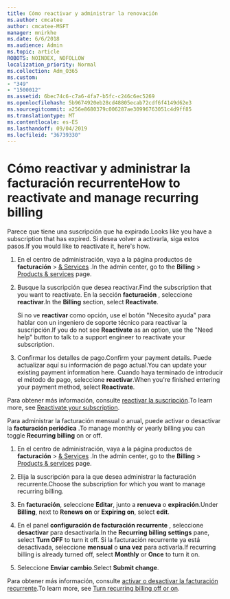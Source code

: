 ```yaml
---
title: Cómo reactivar y administrar la renovación
ms.author: cmcatee
author: cmcatee-MSFT
manager: mnirkhe
ms.date: 6/6/2018
ms.audience: Admin
ms.topic: article
ROBOTS: NOINDEX, NOFOLLOW
localization_priority: Normal
ms.collection: Adm_O365
ms.custom:
- "349"
- "1500012"
ms.assetid: 6bec74c6-c7a6-4fa7-b5fc-c246c6ec5269
ms.openlocfilehash: 5b9674920eb28cd48805ecab72cdf6f4149d62e3
ms.sourcegitcommit: a256e8680379c006287ae30996763051c4d9ff85
ms.translationtype: MT
ms.contentlocale: es-ES
ms.lasthandoff: 09/04/2019
ms.locfileid: "36739330"
---
```

# <a name="how-to-reactivate-and-manage-recurring-billing"></a><span data-ttu-id="d619e-102">Cómo reactivar y administrar la facturación recurrente</span><span class="sxs-lookup"><span data-stu-id="d619e-102">How to reactivate and manage recurring billing</span></span>

<span data-ttu-id="d619e-103">Parece que tiene una suscripción que ha expirado.</span><span class="sxs-lookup"><span data-stu-id="d619e-103">Looks like you have a subscription that has expired.</span></span> <span data-ttu-id="d619e-104">Si desea volver a activarla, siga estos pasos.</span><span class="sxs-lookup"><span data-stu-id="d619e-104">If you would like to reactivate it, here's how.</span></span>
  
1. <span data-ttu-id="d619e-105">En el centro de administración, vaya a la página productos de **facturación** \> [& Services](https://go.microsoft.com/fwlink/p/?linkid=842054) .</span><span class="sxs-lookup"><span data-stu-id="d619e-105">In the admin center, go to the **Billing** \> [Products & services](https://go.microsoft.com/fwlink/p/?linkid=842054) page.</span></span>

2. <span data-ttu-id="d619e-106">Busque la suscripción que desea reactivar.</span><span class="sxs-lookup"><span data-stu-id="d619e-106">Find the subscription that you want to reactivate.</span></span> <span data-ttu-id="d619e-107">En la sección **facturación** , seleccione **reactivar**.</span><span class="sxs-lookup"><span data-stu-id="d619e-107">In the **Billing** section, select  **Reactivate**.</span></span>

    <span data-ttu-id="d619e-108">Si no ve **reactivar** como opción, use el botón "Necesito ayuda" para hablar con un ingeniero de soporte técnico para reactivar la suscripción.</span><span class="sxs-lookup"><span data-stu-id="d619e-108">If you do not see **Reactivate** as an option, use the "Need help" button to talk to a support engineer to reactivate your subscription.</span></span>

3. <span data-ttu-id="d619e-109">Confirmar los detalles de pago.</span><span class="sxs-lookup"><span data-stu-id="d619e-109">Confirm your payment details.</span></span> <span data-ttu-id="d619e-110">Puede actualizar aquí su información de pago actual.</span><span class="sxs-lookup"><span data-stu-id="d619e-110">You can update your existing payment information here.</span></span> <span data-ttu-id="d619e-111">Cuando haya terminado de introducir el método de pago, seleccione **reactivar**.</span><span class="sxs-lookup"><span data-stu-id="d619e-111">When you're finished entering your payment method, select **Reactivate**.</span></span>

<span data-ttu-id="d619e-112">Para obtener más información, consulte [reactivar la suscripción](https://docs.microsoft.com//office365/admin/subscriptions-and-billing/reactivate-your-subscription).</span><span class="sxs-lookup"><span data-stu-id="d619e-112">To learn more, see [Reactivate your subscription](https://docs.microsoft.com//office365/admin/subscriptions-and-billing/reactivate-your-subscription).</span></span> 

<span data-ttu-id="d619e-113">Para administrar la facturación mensual o anual, puede activar o desactivar la **facturación periódica** .</span><span class="sxs-lookup"><span data-stu-id="d619e-113">To manage monthly or yearly billing you can toggle **Recurring billing** on or off.</span></span>
  
1. <span data-ttu-id="d619e-114">En el centro de administración, vaya a la página productos de **facturación** \> [& Services](https://go.microsoft.com/fwlink/p/?linkid=842054) .</span><span class="sxs-lookup"><span data-stu-id="d619e-114">In the admin center, go to the **Billing** \> [Products & services](https://go.microsoft.com/fwlink/p/?linkid=842054) page.</span></span>

2. <span data-ttu-id="d619e-115">Elija la suscripción para la que desea administrar la facturación recurrente.</span><span class="sxs-lookup"><span data-stu-id="d619e-115">Choose the subscription for which you want to manage recurring billing.</span></span>

3. <span data-ttu-id="d619e-116">En **facturación**, seleccione **Editar**, junto a **renueva** o **expiración**.</span><span class="sxs-lookup"><span data-stu-id="d619e-116">Under **Billing**, next to **Renews on** or **Expiring on**, select **edit**.</span></span>

4. <span data-ttu-id="d619e-117">En el panel **configuración de facturación recurrente** , seleccione **desactivar** para desactivarla.</span><span class="sxs-lookup"><span data-stu-id="d619e-117">In the **Recurring billing settings** pane, select **Turn OFF** to turn it off.</span></span> <span data-ttu-id="d619e-118">Si la facturación recurrente ya está desactivada, seleccione **mensual** o **una vez** para activarla.</span><span class="sxs-lookup"><span data-stu-id="d619e-118">If recurring billing is already turned off, select **Monthly** or **Once** to turn it on.</span></span>

5. <span data-ttu-id="d619e-119">Seleccione **Enviar cambio**.</span><span class="sxs-lookup"><span data-stu-id="d619e-119">Select **Submit change**.</span></span>

<span data-ttu-id="d619e-120">Para obtener más información, consulte [activar o desactivar la facturación recurrente](https://docs.microsoft.com/office365/admin/subscriptions-and-billing/renew-your-subscription#turn-recurring-billing-off-or-on).</span><span class="sxs-lookup"><span data-stu-id="d619e-120">To learn more, see [Turn recurring billing off or on](https://docs.microsoft.com/office365/admin/subscriptions-and-billing/renew-your-subscription#turn-recurring-billing-off-or-on).</span></span>
